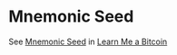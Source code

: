 # Mnemonic Seed

See [Mnemonic Seed](https://learnmeabitcoin.com/technical/mnemonic)  in [Learn Me a Bitcoin](https://learnmeabitcoin.com/)

